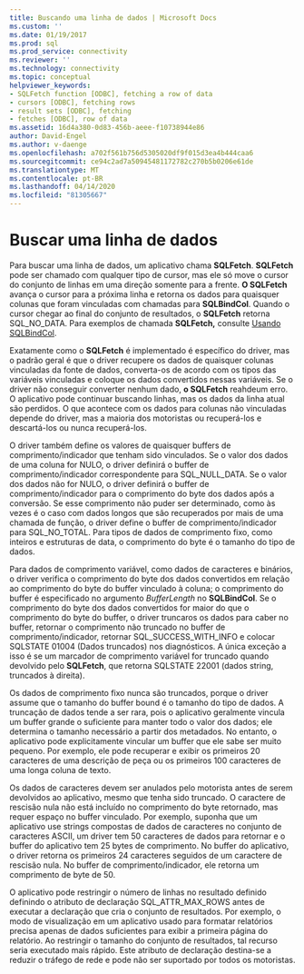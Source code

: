```yaml
---
title: Buscando uma linha de dados | Microsoft Docs
ms.custom: ''
ms.date: 01/19/2017
ms.prod: sql
ms.prod_service: connectivity
ms.reviewer: ''
ms.technology: connectivity
ms.topic: conceptual
helpviewer_keywords:
- SQLFetch function [ODBC], fetching a row of data
- cursors [ODBC], fetching rows
- result sets [ODBC], fetching
- fetches [ODBC], row of data
ms.assetid: 16d4a380-0d83-456b-aeee-f10738944e86
author: David-Engel
ms.author: v-daenge
ms.openlocfilehash: a702f561b756d5305020df9f015d3ea4b444caa6
ms.sourcegitcommit: ce94c2ad7a50945481172782c270b5b0206e61de
ms.translationtype: MT
ms.contentlocale: pt-BR
ms.lasthandoff: 04/14/2020
ms.locfileid: "81305667"
---
```

# <a name="fetching-a-row-of-data"></a>Buscar uma linha de dados
Para buscar uma linha de dados, um aplicativo chama **SQLFetch**. **SQLFetch** pode ser chamado com qualquer tipo de cursor, mas ele só move o cursor do conjunto de linhas em uma direção somente para a frente. **O SQLFetch** avança o cursor para a próxima linha e retorna os dados para quaisquer colunas que foram vinculadas com chamadas para **SQLBindCol**. Quando o cursor chegar ao final do conjunto de resultados, o **SQLFetch** retorna SQL_NO_DATA. Para exemplos de chamada **SQLFetch,** consulte [Usando SQLBindCol](../../../odbc/reference/develop-app/using-sqlbindcol.md).  
  
 Exatamente como o **SQLFetch** é implementado é específico do driver, mas o padrão geral é que o driver recupere os dados de quaisquer colunas vinculadas da fonte de dados, converta-os de acordo com os tipos das variáveis vinculadas e coloque os dados convertidos nessas variáveis. Se o driver não conseguir converter nenhum dado, **o SQLFetch** reahdeum erro. O aplicativo pode continuar buscando linhas, mas os dados da linha atual são perdidos. O que acontece com os dados para colunas não vinculadas depende do driver, mas a maioria dos motoristas ou recuperá-los e descartá-los ou nunca recuperá-los.  
  
 O driver também define os valores de quaisquer buffers de comprimento/indicador que tenham sido vinculados. Se o valor dos dados de uma coluna for NULO, o driver definirá o buffer de comprimento/indicador correspondente para SQL_NULL_DATA. Se o valor dos dados não for NULO, o driver definirá o buffer de comprimento/indicador para o comprimento do byte dos dados após a conversão. Se esse comprimento não puder ser determinado, como às vezes é o caso com dados longos que são recuperados por mais de uma chamada de função, o driver define o buffer de comprimento/indicador para SQL_NO_TOTAL. Para tipos de dados de comprimento fixo, como inteiros e estruturas de data, o comprimento do byte é o tamanho do tipo de dados.  
  
 Para dados de comprimento variável, como dados de caracteres e binários, o driver verifica o comprimento do byte dos dados convertidos em relação ao comprimento do byte do buffer vinculado à coluna; o comprimento do buffer é especificado no argumento *BufferLength* no **SQLBindCol**. Se o comprimento do byte dos dados convertidos for maior do que o comprimento do byte do buffer, o driver truncaros os dados para caber no buffer, retornar o comprimento não truncado no buffer de comprimento/indicador, retornar SQL_SUCCESS_WITH_INFO e colocar SQLSTATE 01004 (Dados truncados) nos diagnósticos. A única exceção a isso é se um marcador de comprimento variável for truncado quando devolvido pelo **SQLFetch**, que retorna SQLSTATE 22001 (dados string, truncados à direita).  
  
 Os dados de comprimento fixo nunca são truncados, porque o driver assume que o tamanho do buffer bound é o tamanho do tipo de dados. A truncação de dados tende a ser rara, pois o aplicativo geralmente vincula um buffer grande o suficiente para manter todo o valor dos dados; ele determina o tamanho necessário a partir dos metadados. No entanto, o aplicativo pode explicitamente vincular um buffer que ele sabe ser muito pequeno. Por exemplo, ele pode recuperar e exibir os primeiros 20 caracteres de uma descrição de peça ou os primeiros 100 caracteres de uma longa coluna de texto.  
  
 Os dados de caracteres devem ser anulados pelo motorista antes de serem devolvidos ao aplicativo, mesmo que tenha sido truncado. O caractere de rescisão nula não está incluído no comprimento do byte retornado, mas requer espaço no buffer vinculado. Por exemplo, suponha que um aplicativo use strings compostas de dados de caracteres no conjunto de caracteres ASCII, um driver tem 50 caracteres de dados para retornar e o buffer do aplicativo tem 25 bytes de comprimento. No buffer do aplicativo, o driver retorna os primeiros 24 caracteres seguidos de um caractere de rescisão nula. No buffer de comprimento/indicador, ele retorna um comprimento de byte de 50.  
  
 O aplicativo pode restringir o número de linhas no resultado definido definindo o atributo de declaração SQL_ATTR_MAX_ROWS antes de executar a declaração que cria o conjunto de resultados. Por exemplo, o modo de visualização em um aplicativo usado para formatar relatórios precisa apenas de dados suficientes para exibir a primeira página do relatório. Ao restringir o tamanho do conjunto de resultados, tal recurso seria executado mais rápido. Este atributo de declaração destina-se a reduzir o tráfego de rede e pode não ser suportado por todos os motoristas.
